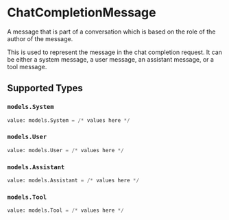 # ChatCompletionMessage

A message that is part of a conversation which is based on the role
of the author of the message.

This is used to represent the message in the chat completion request.
It can be either a system message, a user message, an assistant message, or a tool message.


## Supported Types

### `models.System`

```python
value: models.System = /* values here */
```

### `models.User`

```python
value: models.User = /* values here */
```

### `models.Assistant`

```python
value: models.Assistant = /* values here */
```

### `models.Tool`

```python
value: models.Tool = /* values here */
```

